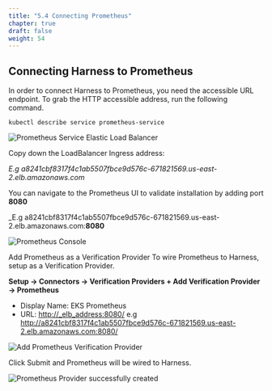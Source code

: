 ```yaml
---
title: "5.4 Connecting Prometheus"
chapter: true
draft: false
weight: 54
---
```


## Connecting Harness to Prometheus

In order to connect Harness to Prometheus, you need the accessible URL endpoint. To grab the HTTP accessible address, run the following command.

    kubectl describe service prometheus-service

![Prometheus Service Elastic Load Balancer](/images/prometheus_elb.png)

Copy down the LoadBalancer Ingress address:</p>
_E.g a8241cbf8317f4c1ab5507fbce9d576c-671821569.us-east-2.elb.amazonaws.com_

You can navigate to the Prometheus UI to validate installation by adding port **8080** </p>
_E.g a8241cbf8317f4c1ab5507fbce9d576c-671821569.us-east-2.elb.amazonaws.com:**8080**

![Prometheus Console](/images/prometheus_console.png)

Add Prometheus as a Verification Provider
To wire Prometheus to Harness, setup as a Verification Provider. 

**Setup -> Connectors -> Verification Providers + Add Verification Provider -> Prometheus**

* Display Name: EKS Prometheus 
* URL: <http://_elb_address:8080/> e.g http://a8241cbf8317f4c1ab5507fbce9d576c-671821569.us-east-2.elb.amazonaws.com:8080/

![Add Prometheus Verification Provider](/images/prometheus_provider.png)

Click Submit and Prometheus will be wired to Harness.

![Prometheus Provider successfully created ](/images/prometheus_provider_completed.png)
